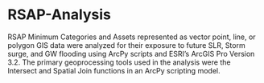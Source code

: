 # RSAP-Analysis
RSAP Minimum Categories and Assets represented as vector point, line, or polygon GIS data were analyzed for their exposure to future SLR, Storm surge, and GW flooding using ArcPy scripts and ESRI’s ArcGIS Pro Version 3.2. The primary geoprocessing tools used in the analysis were the Intersect and Spatial Join functions in an ArcPy scripting model.
